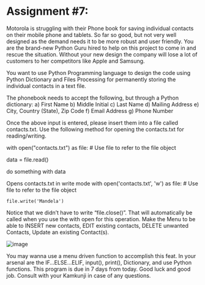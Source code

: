 # Assignment #7:
 
Motorola is struggling with their Phone book for saving individual contacts on their mobile phone and tablets. So far so good, but not very well designed as the demand needs it to be more robust and user friendly. You are the brand-new Python Guru hired to help on this project to come in and rescue the situation. Without your new design the company will lose a lot of customers to her competitors like Apple and Samsung.
 
You want to use Python Programming language to design the code using Python Dictionary and Files Processing for permanently storing the individual contacts in a text file.
 
The phonebook needs to accept the following, but through a Python dictionary:
a) 	First Name
b)	Middle Initial
c) 	Last Name
d)	Mailing Address
e)	City, Country (State), Zip Code
f)  	Email Address
g) 	Phone Number
 
Once the above input is entered, please insert them into a file called contacts.txt. Use the following method for opening the contacts.txt for reading/writing.
 
with open("contacts.txt") as file: # Use file to refer to the file object
 
   data = file.read()
 
   do something with data
 
Opens contacts.txt in write mode
with open('contacts.txt', 'w') as file:  # Use file to refer to the file object
 
	file.write('Mandela')
 
Notice that we didn’t have to write “file.close()”. That will automatically be called when you use the with open for this operation.
Make the Menu to be able to INSERT new contacts, EDIT existing contacts, DELETE unwanted Contacts, Update an existing Contact(s).

 ![image](https://user-images.githubusercontent.com/44478872/120902790-01348c80-c64b-11eb-9a44-d868551b2b2d.png)

You may wanna use a menu driven function to accomplish this feat. In your arsenal are the IF…ELSE…ELIF, input(), print(), Dictionary, and use Python functions.
 This program is due in 7 days from today. Good luck and good job. Consult with your Kamkunji in case of any questions.
 
